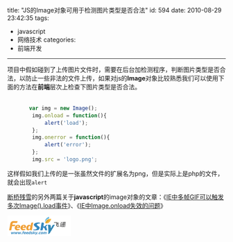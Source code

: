 title: "JS的Image对象可用于检测图片类型是否合法"
id: 594
date: 2010-08-29 23:42:35
tags:
- javascript
- 网络技术
categories:
- 前端开发
---
项目中假如碰到了上传图片文件时，需要在后台加检测程序，判断图片类型是否合法，以防止一些非法的文件上传，如果对js的**Image**对象比较熟悉我们可以使用下面的方法在**前端**层次上检查下图片类型是否合法。


```javascript

       var img = new Image();
        img.onload = function(){
            alert('load');
        };
        img.onerror = function(){
            alert('error');
        };
        img.src = 'logo.png';
```
<!--more-->
这样假如我们上传的是一张虽然文件的扩展名为png，但是实际上是php的文件，就会出现`alert`

[断桥残雪](http://js8.in)的另外两篇关于**javascript**的image对象的文章：《[IE中多帧GIF可以触发多次Image().load事件](http://js8.in/569.html)》、《[IE中Image.onload失效的问题](http://js8.in/501.html)》

[![断桥残雪部落格最新的订阅地址](/uploads/2010/08/logo_147x47.gif "断桥残雪部落格最新的订阅地址")](http://feed.feedsky.com/r57c)